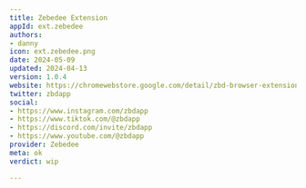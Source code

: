 ```yaml
---
title: Zebedee Extension
appId: ext.zebedee
authors:
- danny
icon: ext.zebedee.png
date: 2024-05-09
updated: 2024-04-13
version: 1.0.4
website: https://chromewebstore.google.com/detail/zbd-browser-extension/kpjdchaapjheajadlaakiiigcbhoppda
twitter: zbdapp
social:
- https://www.instagram.com/zbdapp
- https://www.tiktok.com/@zbdapp
- https://discord.com/invite/zbdapp
- https://www.youtube.com/@zbdapp
provider: Zebedee
meta: ok
verdict: wip

---
```



